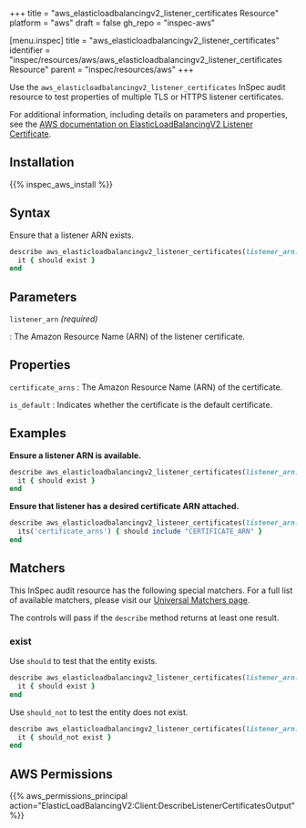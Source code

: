 +++
title = "aws_elasticloadbalancingv2_listener_certificates Resource"
platform = "aws"
draft = false
gh_repo = "inspec-aws"

[menu.inspec]
title = "aws_elasticloadbalancingv2_listener_certificates"
identifier = "inspec/resources/aws/aws_elasticloadbalancingv2_listener_certificates Resource"
parent = "inspec/resources/aws"
+++

Use the `aws_elasticloadbalancingv2_listener_certificates` InSpec audit resource to test properties of multiple TLS or HTTPS listener certificates.

For additional information, including details on parameters and properties, see the [AWS documentation on ElasticLoadBalancingV2 Listener Certificate](https://docs.aws.amazon.com/AWSCloudFormation/latest/UserGuide/aws-resource-elasticloadbalancingv2-listenercertificate.html).

## Installation

{{% inspec_aws_install %}}

## Syntax

Ensure that a listener ARN exists.

```ruby
describe aws_elasticloadbalancingv2_listener_certificates(listener_arn: 'LISTENER_ARN') do
  it { should exist }
end
```

## Parameters

`listener_arn` _(required)_

: The Amazon Resource Name (ARN) of the listener certificate.

## Properties

`certificate_arns`
: The Amazon Resource Name (ARN) of the certificate.

`is_default`
: Indicates whether the certificate is the default certificate.

## Examples

**Ensure a listener ARN is available.**

```ruby
describe aws_elasticloadbalancingv2_listener_certificates(listener_arn: 'LISTENER_ARN') do
  it { should exist }
end
```

**Ensure that listener has a desired certificate ARN attached.**

```ruby
describe aws_elasticloadbalancingv2_listener_certificates(listener_arn: 'LISTENER_ARN') do
  its('certificate_arns') { should include "CERTIFICATE_ARN" }
end
```

## Matchers

This InSpec audit resource has the following special matchers. For a full list of available matchers, please visit our [Universal Matchers page](https://www.inspec.io/docs/reference/matchers/).

The controls will pass if the `describe` method returns at least one result.

### exist

Use `should` to test that the entity exists.

```ruby
describe aws_elasticloadbalancingv2_listener_certificates(listener_arn: 'LISTENER_ARN') do
  it { should exist }
end
```

Use `should_not` to test the entity does not exist.

```ruby
describe aws_elasticloadbalancingv2_listener_certificates(listener_arn: 'LISTENER_ARN') do
  it { should_not exist }
end
```

## AWS Permissions

{{% aws_permissions_principal action="ElasticLoadBalancingV2:Client:DescribeListenerCertificatesOutput" %}}
